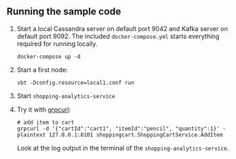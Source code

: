 ## Running the sample code

1. Start a local Cassandra server on default port 9042 and Kafka server on default port 9092. The included `docker-compose.yml` starts everything required for running locally.

    ```
    docker-compose up -d
    ```

2. Start a first node:

    ```
    sbt -Dconfig.resource=local1.conf run
    ```

3. Start `shopping-analytics-service`

4. Try it with [grpcurl](https://github.com/fullstorydev/grpcurl):

    ```
    # add item to cart
    grpcurl -d '{"cartId":"cart1", "itemId":"pencil", "quantity":1}' -plaintext 127.0.0.1:8101 shoppingcart.ShoppingCartService.AddItem
    ```
    
    Look at the log output in the terminal of the `shopping-analytics-service`.
